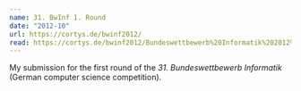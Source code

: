 ```yaml
---
name: 31. BwInf 1. Round
date: "2012-10"
url: https://cortys.de/bwinf2012/
read: https://cortys.de/bwinf2012/Bundeswettbewerb%20Informatik%202012%20-%20Runde%201.pdf
---
```

My submission for the first round of the *31. Bundeswettbewerb Informatik* (German computer science competition).
